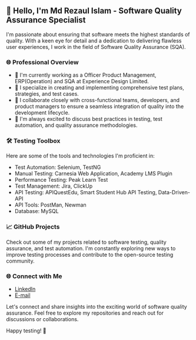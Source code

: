 ## 👋 Hello, I'm Md Rezaul Islam - Software Quality Assurance Specialist

I'm passionate about ensuring that software meets the highest standards of quality. With a keen eye for detail and a dedication to delivering flawless user experiences, I work in the field of Software Quality Assurance (SQA).

### 🌐 Professional Overview

- 🔭 I'm currently working as a Officer Product Management, ERP(Operation) and SQA at Experience Design Limited.
- 🌱 I specialize in creating and implementing comprehensive test plans, strategies, and test cases.
- 👯 I collaborate closely with cross-functional teams, developers, and product managers to ensure a seamless integration of quality into the development lifecycle.
- 💬 I'm always excited to discuss best practices in testing, test automation, and quality assurance methodologies.

### 🛠️ Testing Toolbox

Here are some of the tools and technologies I'm proficient in:

- Test Automation: Selenium, TestNG
- Manual Testing: Carnesia Web Application, Academy LMS Plugin 
- Performance Testing: Peak Learn Test
- Test Management: Jira, ClickUp
- API Testing: APIQuestEdu, Smart Student Hub API Testing, Data-Driven-API
- API Tools: PostMan, Newman
- Database: MySQL
  

### 📈 GitHub Projects

Check out some of my projects related to software testing, quality assurance, and test automation. I'm constantly exploring new ways to improve testing processes and contribute to the open-source testing community.

### 🌐 Connect with Me

- [LinkedIn](https://www.linkedin.com/in/md-rezaul-islam-robin/)
- [E-mail](rezaul.islam.0080@gmail.com)

Let's connect and share insights into the exciting world of software quality assurance. Feel free to explore my repositories and reach out for discussions or collaborations.

Happy testing! 🚀


<!---
rezaul525/rezaul525 is a ✨ special ✨ repository because its `README.md` (this file) appears on your GitHub profile.
You can click the Preview link to take a look at your changes.
--->
